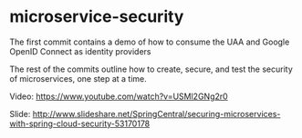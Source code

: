 # microservice-security
The first commit contains a demo of how to consume the UAA and Google OpenID Connect as identity providers

The rest of the commits outline how to create, secure, and test the security of microservices, one step at a time.


Video: https://www.youtube.com/watch?v=USMl2GNg2r0

Slide: http://www.slideshare.net/SpringCentral/securing-microservices-with-spring-cloud-security-53170178
